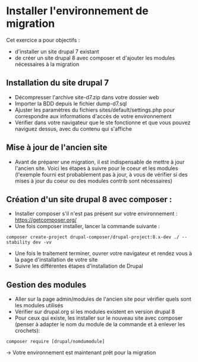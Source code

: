 # Installer l'environnement de migration

Cet exercice a pour objectifs : 
* d'installer un site drupal 7 existant
* de créer un site drupal 8 avec composer et d'ajouter les modules nécessaires à la migration

## Installation du site drupal 7 
* Décompresser l'archive site-d7.zip dans votre dossier web
* Importer la BDD depuis le fichier dump-d7.sql 
* Ajuster les paramètres du fichiers sites/default/settings.php pour correspondre aux informations d'accès de votre environnement
* Vérifier dans votre navigateur que le ste fonctionne et que vous pouvez naviguez dessus, avec du contenu qui s'affiche

## Mise à jour de l'ancien site
* Avant de préparer une migration, il est indispensable de mettre à jour l'ancien site. Voici les étapes à suivre pour le coeur et les modules (l'exemple fourni est probablement pas à jour, à vous de vérifier si des mises à jour du coeur ou des modules contrib sont nécessaires)


## Création d'un site drupal 8 avec composer :
* Installer composer s'il n'est pas présent sur votre environnement : 
https://getcomposer.org/ 
* Une fois composer installer, lancer la commande suivante :
``` 
composer create-project drupal-composer/drupal-project:8.x-dev ./ --stability dev -vv 
```
* Une fois le traitement terminer, ouvrer votre navigateur et rendez vous à la page d'installation de votre site
* Suivre les différentes étapes d'installation de Drupal

## Gestion des modules
* Aller sur la page admin/modules de l'ancien site pour vérifier quels sont les modules utilisés 
* Vérifier sur drupal.org si les modules existent en version drupal 8 
* Pour ceux qui existe, les installer sur le nouveau site avec composer (penser à adapter le nom du module de la commande et à enlever les crochets):
```
composer require [drupal/nomdumodule]
```

-> Votre environnement est maintenant prêt pour la migration 